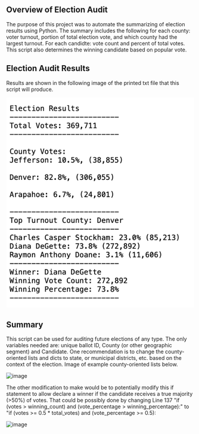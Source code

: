 ## Overview of Election Audit
The purpose of this project was to automate the summarizing of election results using Python. The summary includes the following for each county: voter turnout, portion of total election vote, and which county had the largest turnout. For each candidte: vote count and percent of total votes. This script also determines the winning candidate based on popular vote.

## Election Audit Results
Results are shown in the following image of the printed txt file that this script will produce.

![image](https://github.com/ShaneDoane/Election-analysis/blob/main/Resources/Election_Results.png)

## Summary
This script can be used for auditing future elections of any type. The only variables needed are: unique ballot ID, County (or other geographic segment) and Candidate. One recommendation is to change the county-oriented lists and dicts to state, or municipal districts, etc. based on the context of the election. Image of example county-oriented lists below.

<img width="442" alt="image" src="https://user-images.githubusercontent.com/93338132/149597790-09e7a774-1c68-4102-b894-8fc668d5db4d.png">

 The other modification to make would be to potentially modify this if statement to allow declare a winner if the candidate receives a true majority (>50%) of votes. That could be possibly done by changing Line 137 "if (votes > winning_count) and (vote_percentage > winning_percentage):" to "if (votes >= 0.5 * total_votes) and (vote_percentage >= 0.5):
 
 <img width="630" alt="image" src="https://user-images.githubusercontent.com/93338132/149597937-9fb97205-03ad-401a-9338-00ea36af0b65.png">
